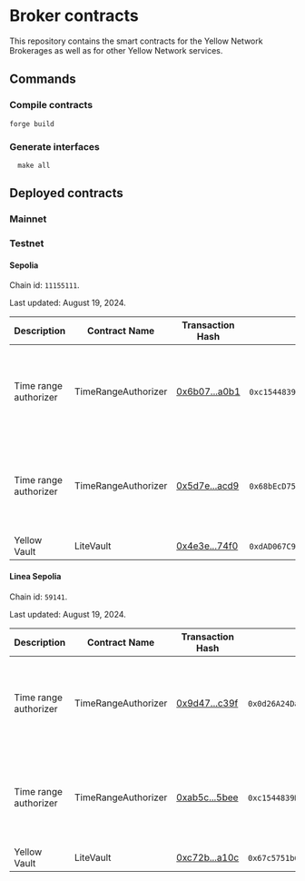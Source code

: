# Broker contracts

This repository contains the smart contracts for the Yellow Network Brokerages as well as for other Yellow Network services.

## Commands

### Compile contracts

```shell
forge build
```

### Generate interfaces

```shell
  make all
```

## Deployed contracts

### Mainnet

### Testnet

#### Sepolia

Chain id: `11155111`.

Last updated: August 19, 2024.

| Description           | Contract Name       | Transaction Hash                                                                                                    | Address                                                                                                                          | Git SHA                                  | Notes                                                |
| --------------------- | ------------------- | ------------------------------------------------------------------------------------------------------------------- | -------------------------------------------------------------------------------------------------------------------------------- | ---------------------------------------- | ---------------------------------------------------- |
| Time range authorizer | TimeRangeAuthorizer | [0x6b07...a0b1](https://sepolia.etherscan.io/tx/0x6b07207c07e1cb5d630f8673136a997c05e5aab85c765097a887624db836a0b1) | `0xc1544839D4a7De5a9b88c9DEc2Bb824C2f998084`[↗](https://sepolia.etherscan.io/address/0xc1544839D4a7De5a9b88c9DEc2Bb824C2f998084) | cc273464bd6ea6c4d45cdad33c325ed5684b0a01 | Time range is set to Aug 1st - Aug 31st 23:59:59 UTC |
| Time range authorizer | TimeRangeAuthorizer | [0x5d7e...acd9](https://sepolia.etherscan.io/tx/0x5d7e53bf0a4009d49c88af4d9f213282e11759d9a5e336827506a5d3d97eacd9) | `0x68bEcD75b098F602eb92A110934ce0f675D7e305`[↗](https://sepolia.etherscan.io/address/0x68bEcD75b098F602eb92A110934ce0f675D7e305) | cc273464bd6ea6c4d45cdad33c325ed5684b0a01 | Time range is set to Aug 1st - Aug 15st 00:00:00 UTC |
| Yellow Vault          | LiteVault           | [0x4e3e...74f0](https:/sepolia./etherscan.io/tx/0x4e3e891dae649b8105802e6c92dfcd3b2a316b33484aed58c6072e8abb8f74f0) | `0xdAD067C90af43948f2A389DFC93d94481A72705c`[↗](https://sepolia.etherscan.io/address/0xdAD067C90af43948f2A389DFC93d94481A72705c) | 7377e0ee10a567725e84bb47d4fddbc02e305749 |                                                      |

#### Linea Sepolia

Chain id: `59141`.

Last updated: August 19, 2024.

| Description           | Contract Name       | Transaction Hash                                                                                                       | Address                                                                                                                             | Git SHA                                  | Notes                                                |
| --------------------- | ------------------- | ---------------------------------------------------------------------------------------------------------------------- | ----------------------------------------------------------------------------------------------------------------------------------- | ---------------------------------------- | ---------------------------------------------------- |
| Time range authorizer | TimeRangeAuthorizer | [0x9d47...c39f](https://sepolia.lineascan.build/tx/0x9d475a064b09b9666a1927646a5f783843b9c1ff735b4e07ef51c80a7100c39f) | `0x0d26A24DaF55Bc2e435Ac798cD400edd8d6D8b33`[↗](https://sepolia.lineascan.build/address/0x0d26A24DaF55Bc2e435Ac798cD400edd8d6D8b33) | cc273464bd6ea6c4d45cdad33c325ed5684b0a01 | Time range is set to Aug 1st - Aug 31st 23:59:59 UTC |
| Time range authorizer | TimeRangeAuthorizer | [0xab5c...5bee](https://sepolia.lineascan.build/tx/0xab5c1dababbee69514c9afb3f256a07bfb8c8f03c91d5a25514cfbd7266d5bee) | `0xc1544839D4a7De5a9b88c9DEc2Bb824C2f998084`[↗](https://sepolia.lineascan.build/address/0xc1544839D4a7De5a9b88c9DEc2Bb824C2f998084) | cc273464bd6ea6c4d45cdad33c325ed5684b0a01 | Time range is set to Aug 1st - Aug 15st 00:00:00 UTC |
| Yellow Vault          | LiteVault           | [0xc72b...a10c](https://sepolia.lineascan.build/tx/0xc72b2b9c7ce76d6d28f7ec707c40836b9cf3732b329989eeb9a163e5841da10c) | `0x67c5751b62BaD721969bb996Ea0dbdF731267643`[↗](https://sepolia.lineascan.build/address/0x67c5751b62BaD721969bb996Ea0dbdF731267643) | 7377e0ee10a567725e84bb47d4fddbc02e305749 |                                                      |
